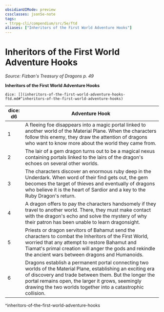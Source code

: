 ```yaml
---
obsidianUIMode: preview
cssclasses: json5e-note
tags:
- ttrpg-cli/compendium/src/5e/ftd
aliases: ["Inheritors of the First World Adventure Hooks"]
---
```

# Inheritors of the First World Adventure Hooks
*Source: Fizban's Treasury of Dragons p. 49* 

**Inheritors of the First World Adventure Hooks**

`dice: [](inheritors-of-the-first-world-adventure-hooks-ftd.md#^inheritors-of-the-first-world-adventure-hooks)`

| dice: d6 | Adventure Hook |
|----------|----------------|
| 1 | A fleeing foe disappears into a magic portal linked to another world of the Material Plane. When the characters follow this enemy, they draw the attention of dragons who want to know more about the world they came from. |
| 2 | The lair of a gem dragon turns out to be a magical nexus containing portals linked to the lairs of the dragon's echoes on several other worlds. |
| 3 | The characters discover an enormous ruby deep in the Underdark. When word of their find gets out, the gem becomes the target of thieves and eventually of dragons who believe it is the heart of Sardior and a key to the Ruby Dragon's return. |
| 4 | A dragon offers to pay the characters handsomely if they travel to another world. There, they must make contact with the dragon's echo and solve the mystery of why their patron has been unable to learn dragonsight. |
| 5 | Priests or dragon servitors of Bahamut send the characters to combat the Inheritors of the First World, worried that any attempt to restore Bahamut and Tiamat's primal creation will anger the gods and rekindle the ancient wars between dragons and Humanoids. |
| 6 | Dragons establish a permanent portal connecting two worlds of the Material Plane, establishing an exciting era of discovery and trade between them. But the longer the portal remains open, the larger it grows, seemingly drawing the two worlds together into a catastrophic collision. |
^inheritors-of-the-first-world-adventure-hooks